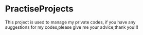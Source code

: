 # PractiseProjects
This project is used to manage my private codes, if you have any suggestions for my codes,please give me your advice,thank you!!!
